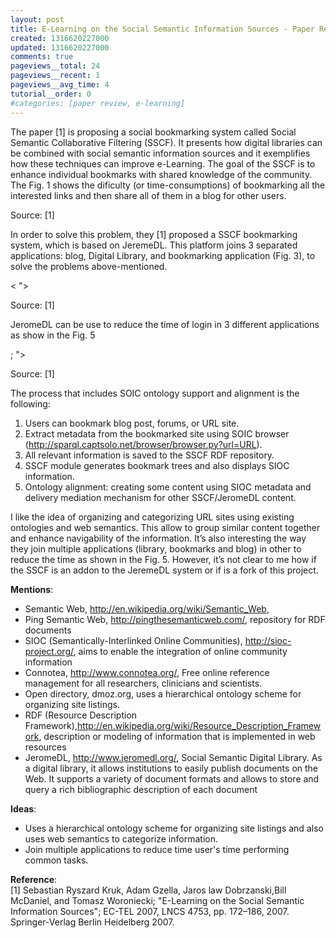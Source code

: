 ```yaml
---
layout: post
title: E-Learning on the Social Semantic Information Sources - Paper Review
created: 1316620227000
updated: 1316620227000
comments: true
pageviews__total: 24
pageviews__recent: 1
pageviews__avg_time: 4
tutorial__order: 0
#categories: [paper review, e-learning]
---
```

<p>The paper [1] is proposing a social bookmarking system called Social Semantic Collaborative Filtering (SSCF). It presents how digital libraries can be combined with social semantic information sources and it exemplifies how these techniques can improve e-Learning. The goal of the SSCF is to enhance individual bookmarks with shared knowledge of the community. The Fig. 1 shows the dificulty (or time-consumptions) of bookmarking all the interested links and then share all of them in a blog for other users.</p>
<!--More-->
<p>
<!-- <img alt="Use Case Scenario for SSCF" src="http://www.adrianmejiarosario.com/sites/default/files/pictures/Screen%20shot%202011-09-21%20at%201.24.35%20PM.png" style="width: 600px; height: 222px; "> -->
</p>
<p>Source: [1]</p>
<p>In order to solve this problem, they [1] proposed a SSCF bookmarking system, which is based on JeremeDL. This platform joins 3 separated applications: blog, Digital Library, and bookmarking application (Fig. 3), to solve the problems above-mentioned.</p>
<
<!-- <img alt="SSCF solution" src="http://www.adrianmejiarosario.com/sites/default/files/pictures/Screen%20shot%202011-09-21%20at%201.26.20%20PM.png" style="width: 600px; height: 442px; "> -->
"></p>
<p>Source: [1]</p>
<p>JeromeDL can be use to reduce the time of login in 3 different applications as show in the Fig. 5</p>
<!-- <img alt="JeromeDL time comparison with other systems" src="http://www.adrianmejiarosario.com/sites/default/files/pictures/Screen%20shot%202011-09-21%20at%201.26.39%20PM.png" style="width: 600px; height: 196px; "> -->
; "></p>
<p>Source: [1]</p>
<p>The process that includes SOIC ontology support and alignment is the following:</p>
<ol>
	<li>Users can bookmark blog post, forums, or URL site.</li>
	<li>Extract metadata from the bookmarked site using SOIC browser (<a href="http://sparql.captsolo.net/browser/browser.py?url=URL" target="_blank">http://sparql.captsolo.net/browser/browser.py?url=URL</a>).</li>
	<li>All relevant information is saved to the SSCF RDF repository.</li>
	<li>SSCF module generates bookmark trees and also displays SIOC information.</li>
	<li>Ontology alignment: creating some content using SIOC metadata and delivery mediation mechanism for other SSCF/JeromeDL content.</li>
</ol>
<p>I like the idea of organizing and categorizing URL sites using existing ontologies and web semantics. This allow to group similar content together and enhance navigability of the information. It’s also interesting the way they join multiple applications (library, bookmarks and blog) in other to reduce the time as shown in the Fig. 5. However, it’s not clear to me how if the SSCF is an addon to the JeremeDL system or if is a fork of this project.</p>
<p><strong>Mentions</strong>:</p>
<ul>
	<li>Semantic Web,&nbsp;<a href="http://en.wikipedia.org/wiki/Semantic_Web" target="_blank">http://en.wikipedia.org/wiki/Semantic_Web</a>,</li>
	<li>Ping Semantic Web,&nbsp;<a href="http://pingthesemanticweb.com/" target="_blank">http://pingthesemanticweb.com/</a>, repository for RDF documents</li>
	<li>SIOC (Semantically-Interlinked Online Communities),&nbsp;<a href="http://sioc-project.org/" target="_blank">http://sioc-project.org/</a>, aims to enable the integration of online community information</li>
	<li>Connotea,&nbsp;<a href="http://www.connotea.org/" target="_blank">http://www.connotea.org/</a>, Free online reference management for all researchers, clinicians and scientists.</li>
	<li>Open directory, dmoz.org, uses a hierarchical ontology scheme for organizing site listings.</li>
	<li>RDF (Resource Description Framework),<a href="http://en.wikipedia.org/wiki/Resource_Description_Framework" target="_blank">http://en.wikipedia.org/wiki/Resource_Description_Framework</a>, description or modeling of information that is implemented in web resources</li>
	<li>JeromeDL,&nbsp;<a href="http://www.jeromedl.org/" target="_blank">http://www.jeromedl.org/</a>, Social Semantic Digital Library. As a digital library, it allows institutions to easily publish documents on the Web. It supports a variety of document formats and allows to store and query a rich bibliographic description of each document</li>
</ul>
<p><strong>Ideas</strong>:</p>
<ul>
	<li>Uses a hierarchical ontology scheme for organizing site listings and also uses web semantics to categorize information.</li>
	<li>Join multiple applications to reduce time user's time performing common tasks.</li>
</ul>
<p><strong>Reference</strong>:<br>
	[1] Sebastian Ryszard Kruk, Adam Gzella, Jaros law Dobrzanski,Bill McDaniel, and Tomasz Woroniecki; "E-Learning on the Social Semantic Information&nbsp;Sources"; EC-TEL 2007, LNCS 4753, pp. 172–186, 2007. Springer-Verlag Berlin Heidelberg 2007.</p>

